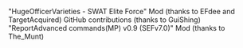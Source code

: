 "HugeOfficerVarieties - SWAT Elite Force" Mod (thanks to EFdee and TargetAcquired)
GitHub contributions (thanks to GuiShing)
"ReportAdvanced commands(MP) v0.9 (SEFv7.0)" Mod (thanks to The_Munt)
